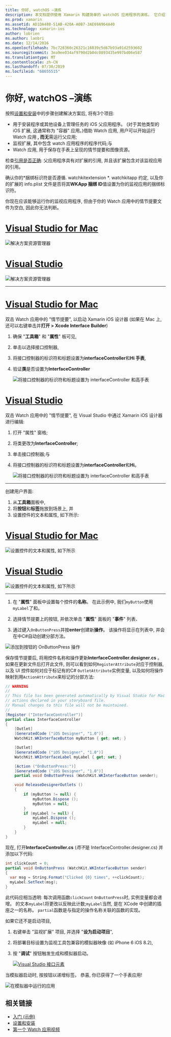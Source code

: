 ```yaml
---
title: 你好, watchOS –演练
description: 本文档提供使用 Xamarin 构建简单的 watchOS 应用程序的演练。 它介绍了如何在 Visual Studio 和 Visual Studio for Mac 中工作, 如何使用情节提要并在代码中响应事件。
ms.prod: xamarin
ms.assetid: AD1DA488-51AB-420A-A0B7-3AE69A964A40
ms.technology: xamarin-ios
author: lobrien
ms.author: laobri
ms.date: 12/14/2016
ms.openlocfilehash: 7bc728360c26321c16839c5d67b93a91d2593602
ms.sourcegitcommit: 3ea9ee034af9790d2b0dc0893435e997bd06e587
ms.translationtype: MT
ms.contentlocale: zh-CN
ms.lasthandoff: 07/30/2019
ms.locfileid: "68655515"
---
```

# <a name="hello-watchos--walkthrough"></a>你好, watchOS –演练

按照[设置和安装](~/ios/watchos/get-started/installation.md)中的步骤创建解决方案后, 将有3个项目:

- 用于安装程序或其他设备上管理任务的 iOS 父应用程序。 (对于其他类型的 iOS 扩展, 这通常称为 "容器" 应用。)借助 Watch 应用, 用户可以开始运行 Watch 应用 **, 而无**需运行父应用;
- 监视扩展, 其中包含 watch 应用程序的程序代码;与
- Watch 应用, 用于保存在手表上呈现的情节提要和图像资源。

检查[引用是否正确](~/ios/watchos/get-started/project-references.md): 父应用程序具有对扩展的引用, 并且该扩展包含对该监视应用的引用。

确认你的\*捆绑标识符是否遵循. watchkitextension \*. watchkitapp 约定, 以及你的扩展的 info.plist 文件是否将其**WKApp 捆绑 ID**值设置为你的监视应用的捆绑标识符。

你现在应该能够运行你的监视应用程序, 但由于你的 Watch 应用中的情节提要文件为空白, 因此你无法判断。

# <a name="visual-studio-for-mactabmacos"></a>[Visual Studio for Mac](#tab/macos)

![](hello-watch-images/projectstructure.png "解决方案资源管理器")

# <a name="visual-studiotabwindows"></a>[Visual Studio](#tab/windows)

![](hello-watch-images/vs-projectstructure.png "解决方案资源管理器")

-----

# <a name="visual-studio-for-mactabmacos"></a>[Visual Studio for Mac](#tab/macos)
    
双击 Watch 应用中的 "情节提要", 以启动 Xamarin iOS 设计器 (如果在 Mac 上, 还可以右键单击并**打开 > Xcode Interface Builder**)


1.  确保 "**工具箱**" 和 "**属性**" 板可见,
1.  单击以选择接口控制器,
1.  将接口控制器的标识符和标题设置为**interfaceController**和**Hi 手表**,
1.  验证**类**是否设置为**InterfaceController**

    ![](hello-watch-images/interfacecontrollerattributes.png "将接口控制器的标识符和标题设置为 interfaceController 和高手表")

# <a name="visual-studiotabwindows"></a>[Visual Studio](#tab/windows)

双击 Watch 应用中的 "情节提要", 在 Visual Studio 中通过 Xamarin iOS 设计器进行编辑:

1.  打开 "属性" 窗格;
1.  将类更改为**InterfaceController**;
1.  单击接口控制器;与
1.  将接口控制器的标识符和标题设置为**interfaceController**和**Hi**。

    ![](hello-watch-images/vs-interfacecontrollerattributes.png "将接口控制器的标识符和标题设置为 interfaceController 和高手表")

-----


创建用户界面:

1. 从**工具箱**面板中,
1. 将**按钮**和**标签**拖放到场景上, 并
1. 设置控件的文本和属性, 如下所示:

# <a name="visual-studio-for-mactabmacos"></a>[Visual Studio for Mac](#tab/macos)

![](hello-watch-images/draganddrop.png "设置控件的文本和属性, 如下所示")

# <a name="visual-studiotabwindows"></a>[Visual Studio](#tab/windows)

![](hello-watch-images/vs-draganddrop.png "设置控件的文本和属性, 如下所示")

-----

1. 在 "**属性**" 面板中设置每个控件的**名称**。 在此示例中, 我们`myButton`使用`myLabel`了和。

1. 选择情节提要上的按钮, 并依次单击 "**属性**" 面板的 "**事件**" 列表、

1. 通过键入`OnButtonPress`并按**enter**创建新**操作**。
  该操作将显示在列表中, 并会在中C#自动创建分部方法。

![](hello-watch-images/buttonaction.png "添加到按钮的 OnButtonPress 操作")

保存情节提要后, 将用控件名称和操作更新**InterfaceController.designer.cs** 。 如果在更新文件后打开此文件, 则可以看到如何`RegisterAttribute`对应于控制器, 以及 UI 控件如何对应于标记有的C# `OutletAttribute`实例变量, 以及如何将操作映射到用`ActionAttribute`来标记的分部方法:

```csharp
// WARNING
//
// This file has been generated automatically by Visual Studio for Mac from the outlets and
// actions declared in your storyboard file.
// Manual changes to this file will not be maintained.
//
[Register ("InterfaceController")]
partial class InterfaceController
{
    [Outlet]
    [GeneratedCode ("iOS Designer", "1.0")]
    WatchKit.WKInterfaceButton myButton { get; set; }

    [Outlet]
    [GeneratedCode ("iOS Designer", "1.0")]
    WatchKit.WKInterfaceLabel myLabel { get; set; }

    [Action ("OnButtonPress:")]
    [GeneratedCode ("iOS Designer", "1.0")]
    partial void OnButtonPress (WatchKit.WKInterfaceButton sender);

    void ReleaseDesignerOutlets ()
    {
        if (myButton != null) {
            myButton.Dispose ();
            myButton = null;
        }
        if (myLabel != null) {
            myLabel.Dispose ();
            myLabel = null;
        }
    }
}
```

现在, 打开**InterfaceController.cs** (*而不*是 InterfaceController.designer.cs) 并添加以下代码:

```csharp
int clickCount = 0;
partial void OnButtonPress (WatchKit.WKInterfaceButton sender)
{
  var msg = String.Format("Clicked {0} times", ++clickCount);
  myLabel.SetText(msg);
}
```

此代码应相当透明: 每次调用函数`clickCount` `OnButtonPress`时, 实例变量都会递增。 的文本`myLabel`将更改以反映此计数;`myLabel`当然, 是在 XCode 中创建的插座之一的名称。 `partial`函数是与指定的操作名称关联的函数的实现。

如果它还不是启动项目,

1. 右键单击 "监视扩展" 项目, 并选择 "**设为启动项目**",

1. 将部署目标设置为监视工具包兼容的模拟器映像 (如 iPhone 6 iOS 8.2),

1. 按 "**调试**" 按钮触发生成和模拟器启动。

    [![](hello-watch-images/readytodebug-sml.png "Visual Studio 接口元素")](hello-watch-images/readytodebug.png#lightbox)

当模拟器启动时, 按按钮以递增标签。
恭喜, 你已获得了一个手表应用!

![](hello-watch-images/running.png "在模拟器中运行的应用")


## <a name="related-links"></a>相关链接

- [入门 (示例)](https://docs.microsoft.com/samples/xamarin/ios-samples/watchkit-gettingstarted)
- [设置和安装](~/ios/watchos/get-started/installation.md)
- [第一个 Watch 应用视频](https://blog.xamarin.com/your-first-watch-kit-app/)
